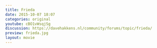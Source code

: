 ```yaml
---
title: Frieda
date: 2015-10-07 18:07
categories: original
youtube: cBO1vWsqjSg
discussion: https://davehakkens.nl/community/forums/topic/frieda/
preview: frieda.jpg
layout: movie
---
```

